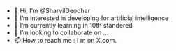 - 👋 Hi, I’m @SharvilDeodhar
- 👀 I’m interested in developing for artificial intelligence
- 🌱 I’m currently learning in 10th standered
- 💞️ I’m looking to collaborate on ...
- 📫 How to reach me : I m on X.com.

<!---
SharvilDeodhar/SharvilDeodhar is a ✨ special ✨ repository because its `README.md` (this file) appears on your GitHub profile.
You can click the Preview link to take a look at your changes.
--->
